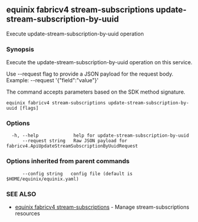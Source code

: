 ## equinix fabricv4 stream-subscriptions update-stream-subscription-by-uuid

Execute update-stream-subscription-by-uuid operation

### Synopsis

Execute the update-stream-subscription-by-uuid operation on this service.

Use --request flag to provide a JSON payload for the request body.
Example: --request '{"field":"value"}'

The command accepts parameters based on the SDK method signature.

```
equinix fabricv4 stream-subscriptions update-stream-subscription-by-uuid [flags]
```

### Options

```
  -h, --help             help for update-stream-subscription-by-uuid
      --request string   Raw JSON payload for fabricv4.ApiUpdateStreamSubscriptionByUuidRequest
```

### Options inherited from parent commands

```
      --config string   config file (default is $HOME/equinix/equinix.yaml)
```

### SEE ALSO

* [equinix fabricv4 stream-subscriptions](equinix_fabricv4_stream-subscriptions.md)	 - Manage stream-subscriptions resources

